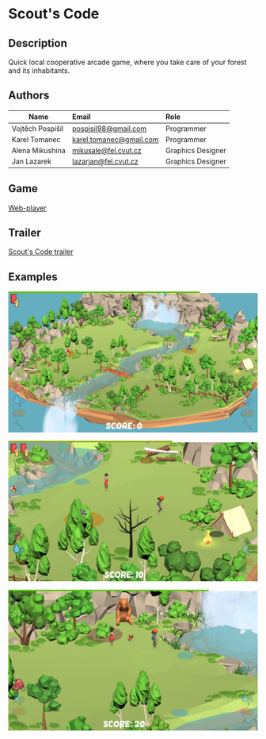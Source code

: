 # Scout's Code

## Description
Quick local cooperative arcade game, where you take care of your forest and its inhabitants.

## Authors
| Name          | Email           | Role  |
| ------------- |:-------------| :-----|
| Vojtěch Pospíšil      | <pospisil98@gmail.com> | Programmer |
| Karel Tomanec      | <karel.tomanec@gmail.com>      |   Programmer |
| Alena Mikushina | <mikusale@fel.cvut.cz>      |    Graphics Designer |
| Jan Lazarek |  <lazarjan@fel.cvut.cz>      |    Graphics Designer |

## Game
[Web-player](https://cent.felk.cvut.cz/predmety/39PHA/archives/2018-2019/team08/web-bin/index.html)

## Trailer
[Scout's Code trailer](https://cent.felk.cvut.cz/predmety/39PHA/archives/2018-2019/team08/media/trailer.mp4)
  
## Examples 

![screenshot1](/Images/screenshot1.png)

![screenshot2](/Images/screenshot2.png)

![screenshot3](/Images/screenshot3.png)


